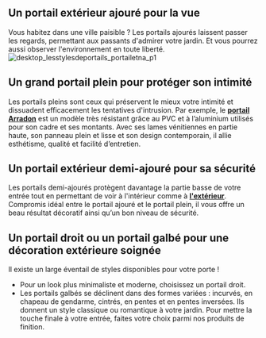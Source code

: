 ## Un portail extérieur ajouré pour la vue
Vous habitez dans une ville paisible ? Les portails ajourés laissent passer les regards, permettant aux passants d'admirer votre jardin. Et vous pourrez aussi observer l'environnement en toute liberté.
![desktop_lesstylesdeportails_portailetna_p1](//statics.lapeyre.fr/img/contrib/2bdd4da30020315a/desktop_lesstylesdeportails_portailetna_p1.jpg)
## Un grand portail plein pour protéger son intimité
Les portails pleins sont ceux qui préservent le mieux votre intimité et dissuadent efficacement les tentatives d'intrusion.
Par exemple, le **[portail Arradon](/portail-coulissant-pvc-arradon-FPC2408041)** est un modèle très résistant grâce au PVC et à l’aluminium utilisés pour son cadre et ses montants. Avec ses lames vénitiennes en partie haute, son panneau plein et lisse et son design contemporain, il allie esthétisme, qualité et facilité d’entretien.
## Un portail extérieur demi-ajouré pour sa sécurité
Les portails demi-ajourés protègent davantage la partie basse de votre entrée tout en permettant de voir à l'intérieur comme à **[l'extérieur](/exterieur-jardin-CCU0008)**.
Compromis idéal entre le portail ajouré et le portail plein, il vous offre un beau résultat décoratif ainsi qu’un bon niveau de sécurité.
## Un portail droit ou un portail galbé pour une décoration extérieure soignée
Il existe un large éventail de styles disponibles pour votre porte !
- Pour un look plus minimaliste et moderne, choisissez un portail droit.
- Les portails galbés se déclinent dans des formes variées : incurvés, en chapeau de gendarme, cintrés, en pentes et en pentes inversées. Ils donnent un style classique ou romantique à votre jardin.
Pour mettre la touche finale à votre entrée, faites votre choix parmi nos produits de finition.